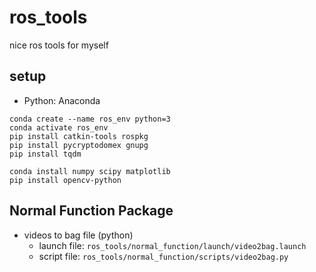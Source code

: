 # ros_tools
nice ros tools for myself

## setup
- Python: Anaconda
```shell script
conda create --name ros_env python=3
conda activate ros_env
pip install catkin-tools rospkg
pip install pycryptodomex gnupg
pip install tqdm

conda install numpy scipy matplotlib
pip install opencv-python
```


## Normal Function Package
- videos to bag file (python)
    - launch file: `ros_tools/normal_function/launch/video2bag.launch`
    - script file: `ros_tools/normal_function/scripts/video2bag.py`